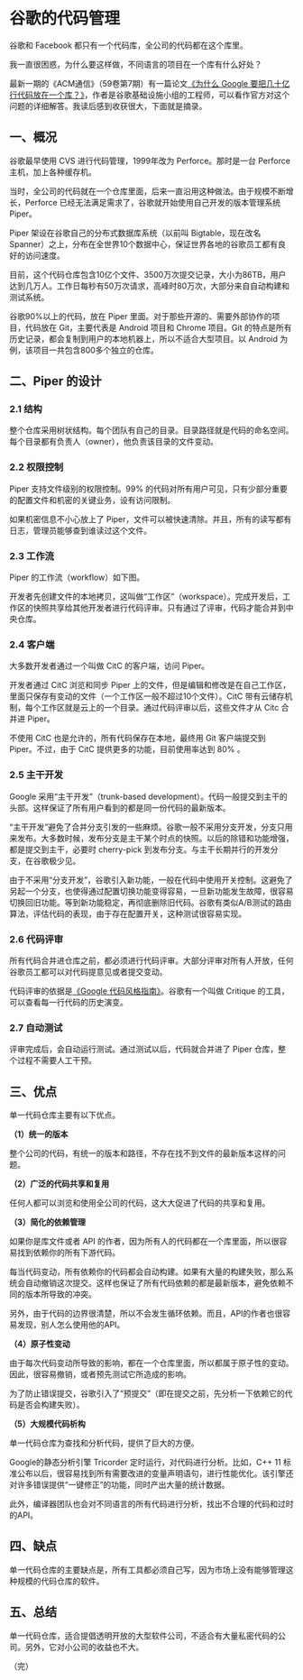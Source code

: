 # 谷歌的代码管理

谷歌和 Facebook 都只有一个代码库，全公司的代码都在这个库里。

我一直很困惑，为什么要这样做，不同语言的项目在一个库有什么好处？

最新一期的《ACM通信》（59卷第7期）有一篇论文[《为什么 Google 要把几十亿行代码放在一个库？》](http://m.cacm.acm.org/magazines/2016/7/204032-why-google-stores-billions-of-lines-of-code-in-a-single-repository/fulltext)，作者是谷歌基础设施小组的工程师，可以看作官方对这个问题的详细解答。我读后感到收获很大，下面就是摘录。

## 一、概况

谷歌最早使用 CVS 进行代码管理，1999年改为 Perforce。那时是一台 Perforce 主机，加上各种缓存机。

当时，全公司的代码就在一个仓库里面，后来一直沿用这种做法。由于规模不断增长，Perforce 已经无法满足需求了，谷歌就开始使用自己开发的版本管理系统 Piper。

Piper 架设在谷歌自己的分布式数据库系统（以前叫 Bigtable，现在改名 Spanner）之上，分布在全世界10个数据中心，保证世界各地的谷歌员工都有良好的访问速度。

目前，这个代码仓库包含10亿个文件、3500万次提交记录，大小为86TB，用户达到几万人。工作日每秒有50万次请求，高峰时80万次，大部分来自自动构建和测试系统。

谷歌90%以上的代码，放在 Piper 里面。对于那些开源的、需要外部协作的项目，代码放在 Git，主要代表是 Android 项目和 Chrome 项目。Git 的特点是所有历史记录，都会复制到用户的本地机器上，所以不适合大型项目。以 Android 为例，该项目一共包含800多个独立的仓库。

## 二、Piper 的设计

### 2.1 结构

整个仓库采用树状结构。每个团队有自己的目录。目录路径就是代码的命名空间。每个目录都有负责人（owner），他负责该目录的文件变动。 

### 2.2 权限控制

Piper 支持文件级别的权限控制。99% 的代码对所有用户可见，只有少部分重要的配置文件和机密的关键业务，设有访问限制。

如果机密信息不小心放上了 Piper，文件可以被快速清除。并且，所有的读写都有日志，管理员能够查到谁读过这个文件。

### 2.3 工作流

Piper 的工作流（workflow）如下图。

开发者先创建文件的本地拷贝，这叫做“工作区”（workspace）。完成开发后，工作区的快照共享给其他开发者进行代码评审。只有通过了评审，代码才能合并到中央仓库。

### 2.4 客户端

大多数开发者通过一个叫做 CitC 的客户端，访问 Piper。

开发者通过 CitC 浏览和同步 Piper 上的文件，但是编辑和修改是在自己工作区，里面只保存有变动的文件（一个工作区一般不超过10个文件）。CitC 带有云储存机制，每个工作区就是云上的一个目录。通过代码评审以后，这些文件才从 Citc 合并进 Piper。

不使用 CitC 也是允许的，所有代码保存在本地，最终用 Git 客户端提交到 Piper。不过，由于 CitC 提供更多的功能，目前使用率达到 80% 。

### 2.5 主干开发

Google 采用“主干开发”（trunk-based development）。代码一般提交到主干的头部。这样保证了所有用户看到的都是同一份代码的最新版本。

“主干开发”避免了合并分支引发的一些麻烦。谷歌一般不采用分支开发，分支只用来发布。大多数时候，发布分支是主干某个时点的快照。以后的除错和功能增强，都是提交到主干，必要时 cherry-pick 到发布分支。与主干长期并行的开发分支，在谷歌极少见。

由于不采用“分支开发”，谷歌引入新功能，一般在代码中使用开关控制。这避免了另起一个分支，也使得通过配置切换功能变得容易，一旦新功能发生故障，很容易切换回旧功能。等到新功能稳定，再彻底删除旧代码。谷歌有类似A/B测试的路由算法，评估代码的表现，由于存在配置开关，这种测试很容易实现。

### 2.6 代码评审

所有代码合并进仓库之前，都必须进行代码评审。大部分评审对所有人开放，任何谷歌员工都可以对代码提意见或者提交变动。

代码评审的依据是[《Google 代码风格指南》](https://github.com/google/styleguide)。谷歌有一个叫做 Critique 的工具，可以查看每一行代码的历史演变。

### 2.7 自动测试

评审完成后，会自动运行测试。通过测试以后，代码就合并进了 Piper 仓库，整个过程不需要人工干预。

## 三、优点

单一代码仓库主要有以下优点。

**（1）统一的版本**

整个公司的代码，有统一的版本和路径，不存在找不到文件的最新版本这样的问题。

**（2）广泛的代码共享和复用**

任何人都可以浏览和使用全公司的代码，这大大促进了代码的共享和复用。

**（3）简化的依赖管理**

如果你是库文件或者 API 的作者，因为所有人的代码都在一个库里面，所以很容易找到依赖你的所有下游代码。

每当代码变动，所有依赖你的代码都会自动构建。如果有大量的构建失败，那么系统会自动撤销这次提交。这样也保证了所有代码依赖的都是最新版本，避免依赖不同的版本所导致的冲突。

另外，由于代码的边界很清楚，所以不会发生循环依赖。而且，API的作者也很容易发现，别人怎么使用他的API。

**（4）原子性变动**

由于每次代码变动所导致的影响，都在一个仓库里面，所以都属于原子性的变动。因此，很容易撤销，或者预先测试它所造成的影响。

为了防止错误提交，谷歌引入了“预提交”（即在提交之前，先分析一下依赖它的代码是否会构建失败）。

**（5）大规模代码析构**

单一代码仓库为查找和分析代码，提供了巨大的方便。

Google的静态分析引擎 Tricorder 定时运行，对代码进行分析。比如，C++ 11 标准公布以后，很容易找到所有需要改进的变量声明语句，进行性能优化。该引擎还对许多错误提供“一键修正”的功能，同时产出大量的统计数据。

此外，编译器团队也会对不同语言的所有代码进行分析，找出不合理的代码和过时的API。

## 四、缺点

单一代码仓库的主要缺点是，所有工具都必须自己写，因为市场上没有能够管理这种规模的代码仓库的软件。

## 五、总结

单一代码仓库，适合提倡透明开放的大型软件公司，不适合有大量私密代码的公司。另外，它对小公司的收益也不大。

（完）
